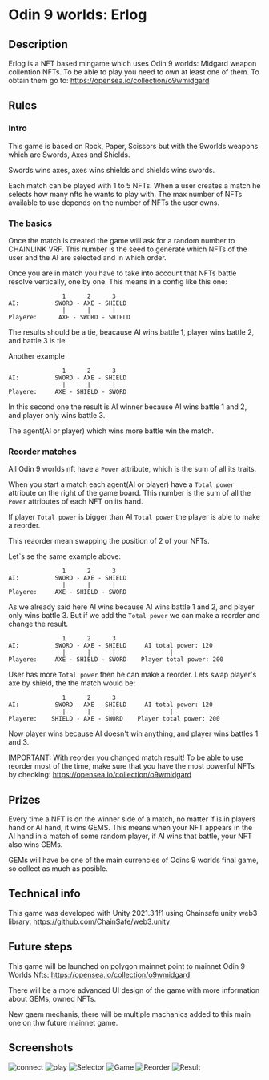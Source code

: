 # Odin 9 worlds: Erlog

## Description
Erlog is a NFT based mingame which uses Odin 9 worlds: Midgard weapon collention NFTs. To be able to play you need to own at least one of them. To obtain them go to: https://opensea.io/collection/o9wmidgard

## Rules
### Intro
This game is based on Rock, Paper, Scissors but with the 9worlds weapons which are Swords, Axes and Shields.

Swords wins axes, axes wins shields and shields wins swords.

Each match can be played with 1 to 5 NFTs. When a user creates a match he selects how many nfts he wants to play with. The max number of NFTs available to use depends on the number of NFTs the user owns.

### The basics

Once the match is created the game will ask for a random number to CHAINLINK VRF. This number is the seed to generate which NFTs of the user and the AI are selected and in which order.

Once you are in match you have to take into account that NFTs battle resolve vertically, one by one. This means in a config like this one:

```
               1      2      3
AI:          SWORD - AXE - SHIELD
               |      |      |
Playere:      AXE - SWORD - SHIELD
```
The results should be a tie, beacause AI wins battle 1, player wins battle 2, and battle 3 is tie.

Another example

```
               1      2      3
AI:          SWORD - AXE - SHIELD
               |      |      |
Playere:     AXE - SHIELD - SWORD
```
In this second one the result is AI winner because AI wins battle 1 and 2, and player only wins battle 3.

The agent(AI or player) which wins more battle win the match.

### Reorder matches
All Odin 9 worlds nft have a `Power` attribute, which is the sum of all its traits.

When you start a match each agent(AI or player) have a `Total power` attribute on the right of the game board. This number is the sum of all the `Power` attributes of each NFT on its hand.

If player `Total power` is bigger than AI `Total power` the player is able to make a reorder.

This reaorder mean swapping the position of 2 of your NFTs.

Let`s se the same example above:

```
               1      2      3
AI:          SWORD - AXE - SHIELD
               |      |      |
Playere:     AXE - SHIELD - SWORD
```
As we already said here AI wins because AI wins battle 1 and 2, and player only wins battle 3. But if we add the `Total power` we can make a reorder and change the result.

```
               1      2      3
AI:          SWORD - AXE - SHIELD     AI total power: 120
               |      |      |               |
Playere:     AXE - SHIELD - SWORD    Player total power: 200
```
User has more `Total power` then he can make a reorder. Lets swap player's axe by shield, the the match would be:
```
               1      2      3
AI:          SWORD - AXE - SHIELD     AI total power: 120
               |      |      |               |
Playere:    SHIELD - AXE - SWORD    Player total power: 200
```
Now player wins because AI doesn't win anything, and player wins battles 1 and 3. 

IMPORTANT: With reorder you changed match result! To be able to use reorder most of the time, make sure that you have the most powerful NFTs by checking: https://opensea.io/collection/o9wmidgard

## Prizes
Every time a NFT is on the winner side of a match, no matter if is in players hand or AI hand, it wins GEMS. This means when your NFT appears in the AI hand in a match of some random player, if AI wins that battle, your NFT also wins GEMs.

GEMs will have be one of the main currencies of Odins 9 worlds final game, so collect as much as posible.

## Technical info
This game was developed with Unity 2021.3.1f1 using Chainsafe unity web3 library: https://github.com/ChainSafe/web3.unity

## Future steps
This game will be launched on polygon mainnet point to mainnet Odin 9 Worlds Nfts: https://opensea.io/collection/o9wmidgard

There will be a more advanced UI design of the game with more information about GEMs, owned NFTs.

New gaem mechanis, there will be multiple machanics added to this main one on thw future mainnet game.

## Screenshots
![connect](/screenshots/connect.png "Connect")
![play](/screenshots/play.png "Play")
![Selector](/screenshots/selector.png "Selector")
![Game](/screenshots/game.png "Game")
![Reorder](/screenshots/reorder.png "Reorder")
![Result](/screenshots/result.png "Result")
